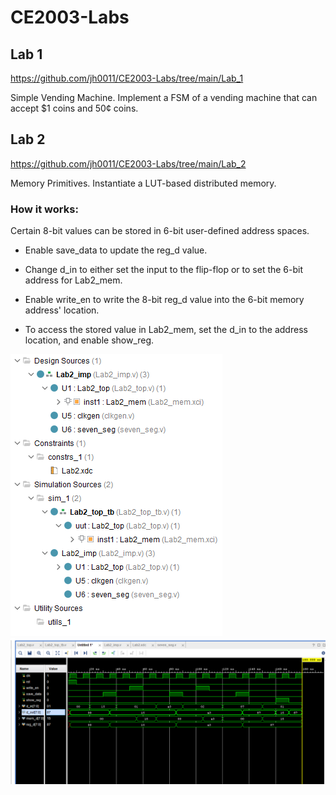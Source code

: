 # CE2003-Labs
## Lab 1
https://github.com/jh0011/CE2003-Labs/tree/main/Lab_1 

Simple Vending Machine. Implement a FSM of a vending machine that can accept $1 coins and 50¢ coins. 

## Lab 2
https://github.com/jh0011/CE2003-Labs/tree/main/Lab_2

Memory Primitives. Instantiate a LUT-based distributed memory.

### How it works:
Certain 8-bit values can be stored in 6-bit user-defined address spaces. 

- Enable save_data to update the reg_d value. 

- Change d_in to either set the input to the flip-flop or to set the 6-bit address for Lab2_mem.

- Enable write_en to write the 8-bit reg_d value into the 6-bit memory address' location.

- To access the stored value in Lab2_mem, set the d_in to the address location, and enable show_reg.

![Sources in Xilinx Project](Lab_2/Images/sources_lab2.PNG)
![Waveform after simulation](Lab_2/Images/waveform_lab2.PNG)
